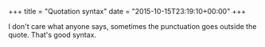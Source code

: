 +++
title = "Quotation syntax"
date = "2015-10-15T23:19:10+00:00"
+++

I don't care what anyone says, sometimes the punctuation goes outside the quote. That's good syntax.
			